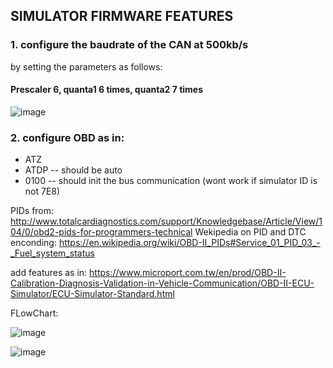 ## SIMULATOR FIRMWARE FEATURES

### 1. configure the baudrate of the CAN at 500kb/s
by setting the parameters as follows: 

#### Prescaler 6, quanta1 6 times, quanta2 7 times

![image](https://user-images.githubusercontent.com/62667666/167127822-bf0330a3-aca4-4627-bfd7-89af6193090f.png)


### 2. configure OBD as in: 
   - ATZ
   - ATDP -- should be auto
   - 0100 -- should init the bus communication (wont work if simulator ID is not 7E8)
 

PIDs from: http://www.totalcardiagnostics.com/support/Knowledgebase/Article/View/104/0/obd2-pids-for-programmers-technical
Wekipedia on PID and DTC enconding: https://en.wikipedia.org/wiki/OBD-II_PIDs#Service_01_PID_03_-_Fuel_system_status

add features as in: https://www.microport.com.tw/en/prod/OBD-II-Calibration-Diagnosis-Validation-in-Vehicle-Communication/OBD-II-ECU-Simulator/ECU-Simulator-Standard.html


FLowChart:

![image](https://user-images.githubusercontent.com/62667666/166743350-3aaaf98e-6891-4add-8b12-f9a22da1087a.png)



![image](https://user-images.githubusercontent.com/62667666/166656708-d523614a-dfcb-4ca3-9262-55957ff5777b.png)

